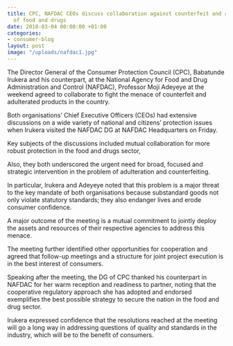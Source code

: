 ```yaml
---
title: CPC, NAFDAC CEOs discuss collaboration against counterfeit and adulteration
  of food and drugs
date: 2018-03-04 00:00:00 +01:00
categories:
- consumer-blog
layout: post
image: "/uploads/nafdac1.jpg"
---
```


The Director General of the Consumer Protection Council (CPC), Babatunde Irukera and his counterpart, at the National Agency for Food and Drug Administration and Control (NAFDAC), Professor Moji Adeyeye at the weekend agreed to collaborate to fight the menace of counterfeit and adulterated products in the country.

Both organisations’ Chief Executive Officers (CEOs) had extensive discussions on a wide variety of national and citizens’ protection issues when Irukera visited the NAFDAC DG at NAFDAC Headquarters on Friday.

Key subjects of the discussions included mutual collaboration for more robust protection in the food and drugs sector,

Also, they both underscored the urgent need for broad, focused and strategic intervention in the problem of adulteration and counterfeiting.

In particular, Irukera and Adeyeye noted that this problem is a major threat to the key mandate of both organisations because substandard goods not only violate statutory standards; they also endanger lives and erode consumer confidence.

A major outcome of the meeting is a mutual commitment to jointly deploy the assets and resources of their respective agencies to address this menace.

The meeting further identified other opportunities for cooperation and agreed that follow-up meetings and a structure for joint project execution is in the best interest of consumers.

Speaking after the meeting, the DG of CPC thanked his counterpart in NAFDAC for her warm reception and readiness to partner, noting that the cooperative regulatory approach she has adopted and endorsed exemplifies the best possible strategy to secure the nation in the food and drug sector.

Irukera expressed confidence that the resolutions reached at the meeting will go a long way in addressing questions of quality and standards in the industry, which will be to the benefit of consumers.